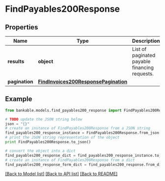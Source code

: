# FindPayables200Response


## Properties

Name | Type | Description | Notes
------------ | ------------- | ------------- | -------------
**results** | **object** | List of paginated payable financing requests. | [optional] 
**pagination** | [**FindInvoices200ResponsePagination**](FindInvoices200ResponsePagination.md) |  | [optional] 

## Example

```python
from bankable.models.find_payables200_response import FindPayables200Response

# TODO update the JSON string below
json = "{}"
# create an instance of FindPayables200Response from a JSON string
find_payables200_response_instance = FindPayables200Response.from_json(json)
# print the JSON string representation of the object
print FindPayables200Response.to_json()

# convert the object into a dict
find_payables200_response_dict = find_payables200_response_instance.to_dict()
# create an instance of FindPayables200Response from a dict
find_payables200_response_form_dict = find_payables200_response.from_dict(find_payables200_response_dict)
```
[[Back to Model list]](../README.md#documentation-for-models) [[Back to API list]](../README.md#documentation-for-api-endpoints) [[Back to README]](../README.md)


